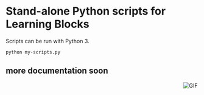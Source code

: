 # Stand-alone Python scripts for Learning Blocks

Scripts can be run with Python 3.

```shell
python my-scripts.py
```

## more documentation soon

<img align="right" alt="GIF" src="https://i.pinimg.com/originals/e4/26/70/e426702edf874b181aced1e2fa5c6cde.gif" />
